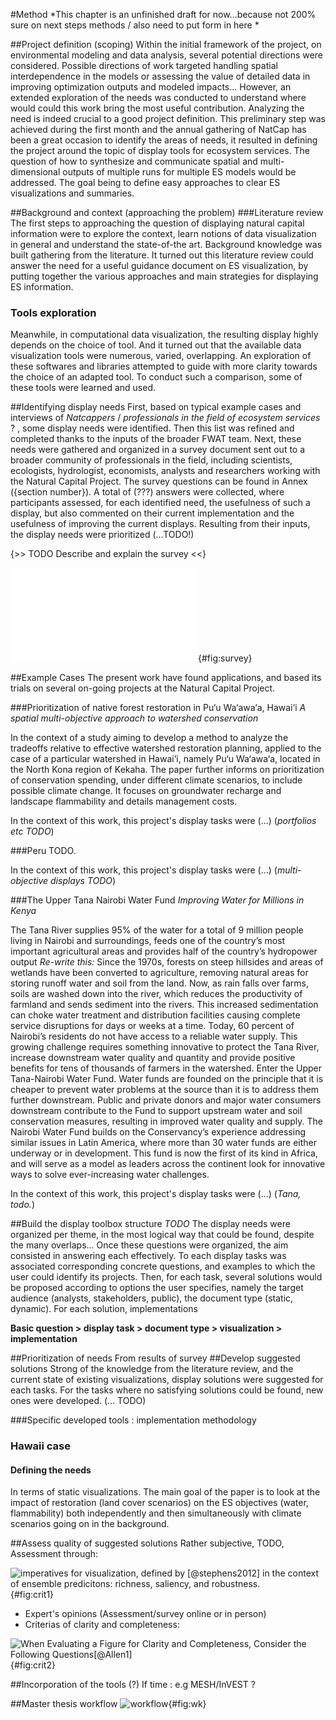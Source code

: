 #Method
*This chapter is an unfinished draft for now...because not 200% sure on next steps methods / also need to put form in here *
##Project definition (scoping)
Within the initial framework of the project, on environmental modeling and data analysis, several potential directions were considered. Possible directions of work targeted handling spatial interdependence in the models or assessing the value of detailed data in improving optimization outputs and modeled impacts... However, an extended exploration of the needs was conducted to understand where would could this work bring the most useful contribution. Analyzing the need is indeed crucial to a good project definition. This preliminary step was achieved during the first month and the annual gathering of NatCap has been a great occasion to identify the areas of needs, it resulted in defining the project around the topic of display tools for ecosystem services. The question of how to synthesize and communicate spatial and multi-dimensional outputs of multiple runs for multiple ES models would be addressed. The goal being to define easy approaches to clear ES visualizations and summaries.
##Background and context (approaching the problem)
###Literature review
The first steps to approaching the question of displaying natural capital information were to explore the context, learn notions of data visualization in general and understand the state-of-the art. Background knowledge was built gathering from the literature. It turned out this literature review could answer the need for a useful guidance document on ES visualization, by putting together the various approaches and main strategies for displaying ES information. 

### Tools exploration
Meanwhile, in computational data visualization, the resulting display highly depends on the choice of tool. And it turned out that the available data visualization tools were numerous, varied, overlapping. An exploration of these softwares and libraries attempted to guide with more clarity towards the choice of an adapted tool. To conduct such a comparison, some of these tools were learned and used.

##Identifying display needs
First, based on typical example cases and interviews of *Natcappers* / *professionals in the field of ecosystem services* ? , some display needs were identified. Then this list was refined and completed thanks to the inputs of the broader FWAT team. Next, these needs were gathered and organized in a survey document sent out to a broader community of professionals in the field, including scientists, ecologists, hydrologist, economists, analysts and researchers working with the Natural Capital Project. The survey questions can be found in Annex ({section number}). A total of (???) answers were collected, where participants assessed, for each identified need, the usefulness of such a display, but also commented on their current implementation and the usefulness of improving the current displays. Resulting from their inputs, the display needs were prioritized (...TODO!) 

{>> TODO Describe and explain the survey  <<}

![Gathering NatCappers' visualizations needs and tools survey sample empty page -- *Survey here or in Annex ?*](../images/survey.pdf){#fig:survey}

##Example Cases
The present work have found applications, and based its trials on several on-going projects at the Natural Capital Project. 

###Prioritization of native forest restoration in Pu‘u Wa‘awa‘a, Hawai‘i
*A spatial multi-objective approach to watershed conservation*

In the context of a study aiming to develop a method to analyze the tradeoffs relative to effective watershed restoration planning, applied to the case of a particular watershed in Hawai‘i, namely Pu‘u Wa‘awa‘a, located in the North Kona region of Kekaha. The paper further informs on prioritization of conservation spending, under different climate scenarios, to include possible climate change. It focuses on groundwater recharge and landscape flammability and details management costs. 
 
In the context of this work, this project's display tasks were (...) (*portfolios etc TODO*)

###Peru
TODO. 

In the context of this work, this project's display tasks were (...) (*multi-objective displays TODO*)

###The Upper Tana Nairobi Water Fund*Improving Water for Millions in Kenya*The Tana River supplies 95% of the water for a total of 9 million people living in Nairobi and surroundings, feeds one of the country’s most important agricultural areas and provides half of the country’s hydropower output
*Re-write this:* Since the 1970s, forests on steep hillsides and areas of wetlands have been converted to agriculture, removing natural areas for storing runoff water and soil from the land. Now, as rain falls over farms, soils are washed down into the river, which reduces the productivity of farmland and sends sediment into the rivers. This increased sedimentation can choke water treatment and distribution facilities causing complete service disruptions for days or weeks at a time. Today, 60 percent of Nairobi’s residents do not have access to a reliable water supply.This growing challenge requires something innovative to protect the Tana River, increase downstream water quality and quantity and provide positive benefits for tens of thousands of farmers in the watershed. Enter the Upper Tana-Nairobi Water Fund. Water funds are founded on the principle that it is cheaper to prevent water problems at the source than it is to address them further downstream. Public and private donors and major water consumers downstream contribute to the Fund to support upstream water and soil conservation measures, resulting in improved water quality and supply.The Nairobi Water Fund builds on the Conservancy’s experience addressing similar issues in Latin America, where more than 30 water funds are either underway or in development. This fund is now the first of its kind in Africa, and will serve as a model as leaders across the continent look for innovative ways to solve ever-increasing water challenges.


In the context of this work, this project's display tasks were (...) (*Tana, todo.*)
##Build the display toolbox structure
*TODO*
The display needs were organized per theme, in the most logical way that could be found, despite the many overlaps...
Once these questions were organized, the aim consisted in answering each effectively.
To each display tasks was associated  corresponding concrete questions, and examples to which the user could identify its projects. Then, for each task, several solutions would be proposed according to options the user specifies, namely the target audience (analysts, stakeholders, public), the document type (static, dynamic). For each solution, implementations

**Basic question > display task > document type > visualization > implementation**##Prioritization of needs
From results of survey##Develop suggested solutions
Strong of the knowledge from the literature review, and the current state of existing visualizations, display solutions were suggested for each tasks. For the tasks where no satisfying solutions could be found, new ones were developed. (... TODO)

###Specific developed tools : implementation methodology
### Hawaii case
#### Defining the needs
In terms of static visualizations. The main goal of the paper  is to look at the impact of restoration (land cover scenarios) on the ES objectives (water, flammability) both independently and then simultaneously with climate scenarios going on in the background.
 
##Assess quality of suggested solutions 
Rather subjective, 
TODO, Assessment through:

![imperatives for visualization, defined by [@stephens2012] in the context of ensemble predicitons:  richness, saliency, and robustness.](../images/criterias.png){#fig:crit1}


* Expert's opinions (Assessment/survey online or in person)
* Criterias of clarity and completeness:

![When Evaluating a Figure for Clarity and Completeness, Consider the Following Questions[@Allen1]](../images/assess_table.png){#fig:crit2}
##Incorporation of the tools (?)
If time : e.g MESH/InVEST ?

##Master thesis workflow 
![workflow](../images/workflow.png){#fig:wk}